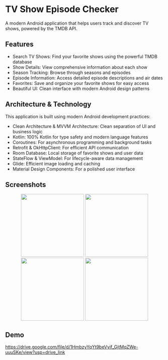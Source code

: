 # TV Show Episode Checker

A modern Android application that helps users track and discover TV shows, powered by the TMDB API.

## Features
* Search TV Shows: Find your favorite shows using the powerful TMDB database
* Show Details: View comprehensive information about each show
* Season Tracking: Browse through seasons and episodes
* Episode Information: Access detailed episode descriptions and air dates
* Favorites: Save and organize your favorite shows for easy access
* Beautiful UI: Clean interface with modern Android design patterns

## Architecture & Technology

This application is built using modern Android development practices:

* Clean Architecture & MVVM Architecture: Clean separation of UI and business logic
* Kotlin: 100% Kotlin for type safety and modern language features
* Coroutines: For asynchronous programming and background tasks
* Retrofit & OkHttpClient: For efficient API communication
* Room Database: Local storage of favorite shows and user data
* StateFlow & ViewModel: For lifecycle-aware data management
* Glide: Efficient image loading and caching
* Material Design Components: For a polished user interface

## Screenshots



<div align="center">
  <img src="https://github.com/user-attachments/assets/376ab63d-8e5f-48fb-a8e0-28d3d5830eed" width="200" />

<img src="https://github.com/user-attachments/assets/f450ab01-aacc-4830-b686-fd85c545d869" width="200" />


<img src="https://github.com/user-attachments/assets/32fc14c2-0967-4e49-8040-a637ddc8df51" width="200" />


<img src="https://github.com/user-attachments/assets/376ab63d-8e5f-48fb-a8e0-28d3d5830eed" width="200" />

</div>



## Demo

https://drive.google.com/file/d/1HmbzyYqYt9beVyif_GjtMqZWe-uuuSKe/view?usp=drive_link
